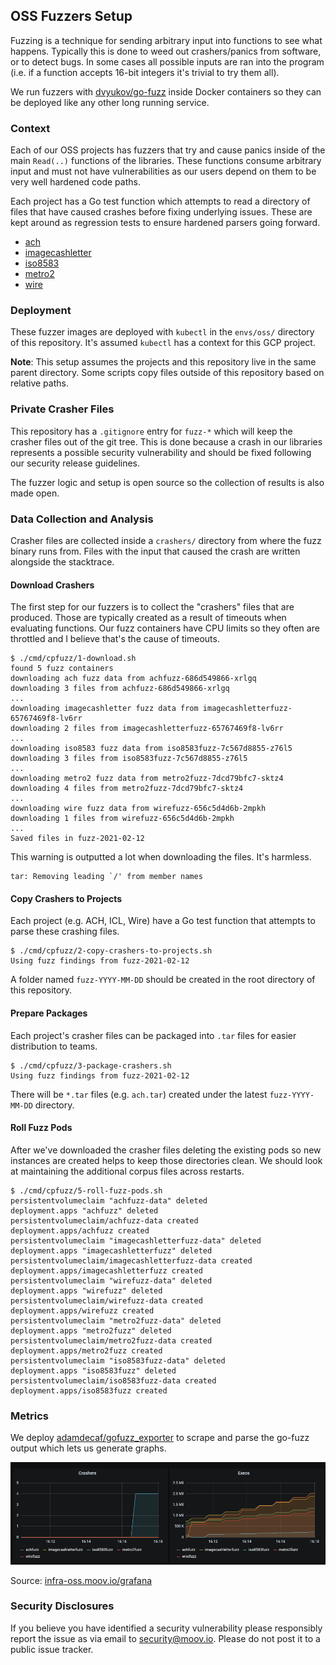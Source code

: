 ## OSS Fuzzers Setup

Fuzzing is a technique for sending arbitrary input into functions to see what happens. Typically this is done to weed out crashers/panics from software, or to detect bugs. In some cases all possible inputs are ran into the program (i.e. if a function accepts 16-bit integers it's trivial to try them all).

We run fuzzers with [dvyukov/go-fuzz](https://github.com/dvyukov/go-fuzz) inside Docker containers so they can be deployed like any other long running service.

### Context

Each of our OSS projects has fuzzers that try and cause panics inside of the main `Read(..)` functions of the libraries. These functions consume arbitrary input and must not have vulnerabilities as our users depend on them to be very well hardened code paths.

Each project has a Go test function which attempts to read a directory of files that have caused crashes before fixing underlying issues. These are kept around as regression tests to ensure hardened parsers going forward.

- [ach](https://github.com/moov-io/ach/tree/master/test/fuzz-reader)
- [imagecashletter](https://github.com/moov-io/imagecashletter/tree/master/test/fuzz-reader)
- [iso8583](https://github.com/moov-io/iso8583/tree/master/test/fuzz-reader)
- [metro2](https://github.com/moov-io/metro2/tree/master/test/fuzz-reader)
- [wire](https://github.com/moov-io/wire/tree/master/test/fuzz-reader)

### Deployment

These fuzzer images are deployed with `kubectl` in the `envs/oss/` directory of this repository. It's assumed `kubectl` has a context for this GCP project.

**Note**: This setup assumes the projects and this repository live in the same parent directory. Some scripts copy files outside of this repository based on relative paths.

### Private Crasher Files

This repository has a `.gitignore` entry for `fuzz-*` which will keep the crasher files out of the git tree. This is done because a crash in our libraries represents a possible security vulnerability and should be fixed following our security release guidelines.

The fuzzer logic and setup is open source so the collection of results is also made open.

### Data Collection and Analysis

Crasher files are collected inside a `crashers/` directory from where the fuzz binary runs from. Files with the input that caused the crash are written alongside the stacktrace.

#### Download Crashers

The first step for our fuzzers is to collect the "crashers" files that are produced. Those are typically created as a result of timeouts when evaluating functions. Our fuzz containers have CPU limits so they often are throttled and I believe that's the cause of timeouts.

```
$ ./cmd/cpfuzz/1-download.sh
found 5 fuzz containers
downloading ach fuzz data from achfuzz-686d549866-xrlgq
downloading 3 files from achfuzz-686d549866-xrlgq
...
downloading imagecashletter fuzz data from imagecashletterfuzz-65767469f8-lv6rr
downloading 2 files from imagecashletterfuzz-65767469f8-lv6rr
...
downloading iso8583 fuzz data from iso8583fuzz-7c567d8855-z76l5
downloading 3 files from iso8583fuzz-7c567d8855-z76l5
...
downloading metro2 fuzz data from metro2fuzz-7dcd79bfc7-sktz4
downloading 4 files from metro2fuzz-7dcd79bfc7-sktz4
...
downloading wire fuzz data from wirefuzz-656c5d4d6b-2mpkh
downloading 1 files from wirefuzz-656c5d4d6b-2mpkh
...
Saved files in fuzz-2021-02-12
```

This warning is outputted a lot when downloading the files. It's harmless.
```
tar: Removing leading `/' from member names
```

#### Copy Crashers to Projects

Each project (e.g. ACH, ICL, Wire) have a Go test function that attempts to parse these crashing files.

```
$ ./cmd/cpfuzz/2-copy-crashers-to-projects.sh
Using fuzz findings from fuzz-2021-02-12
```

A folder named `fuzz-YYYY-MM-DD` should be created in the root directory of this repository.

#### Prepare Packages

Each project's crasher files can be packaged into `.tar` files for easier distribution to teams.

```
$ ./cmd/cpfuzz/3-package-crashers.sh
Using fuzz findings from fuzz-2021-02-12
```

There will be `*.tar` files (e.g. `ach.tar`) created under the latest `fuzz-YYYY-MM-DD` directory.

#### Roll Fuzz Pods

After we've downloaded the crasher files deleting the existing pods so new instances are created helps to keep those directories clean. We should look at maintaining the additional corpus files across restarts.

```
$ ./cmd/cpfuzz/5-roll-fuzz-pods.sh
persistentvolumeclaim "achfuzz-data" deleted
deployment.apps "achfuzz" deleted
persistentvolumeclaim/achfuzz-data created
deployment.apps/achfuzz created
persistentvolumeclaim "imagecashletterfuzz-data" deleted
deployment.apps "imagecashletterfuzz" deleted
persistentvolumeclaim/imagecashletterfuzz-data created
deployment.apps/imagecashletterfuzz created
persistentvolumeclaim "wirefuzz-data" deleted
deployment.apps "wirefuzz" deleted
persistentvolumeclaim/wirefuzz-data created
deployment.apps/wirefuzz created
persistentvolumeclaim "metro2fuzz-data" deleted
deployment.apps "metro2fuzz" deleted
persistentvolumeclaim/metro2fuzz-data created
deployment.apps/metro2fuzz created
persistentvolumeclaim "iso8583fuzz-data" deleted
deployment.apps "iso8583fuzz" deleted
persistentvolumeclaim/iso8583fuzz-data created
deployment.apps/iso8583fuzz created
```

### Metrics

We deploy [adamdecaf/gofuzz_exporter](https://github.com/adamdecaf/gofuzz_exporter) to scrape and parse the go-fuzz output which lets us generate graphs.

![](../../docs/images/fuzz-stats.png)

Source: [infra-oss.moov.io/grafana](https://infra-oss.moov.io/grafana/d/6I4G4jGGz/fuzz-statistics?orgId=1&refresh=1m)

### Security Disclosures

If you believe you have identified a security vulnerability please responsibly report the issue as via email to security@moov.io. Please do not post it to a public issue tracker.
